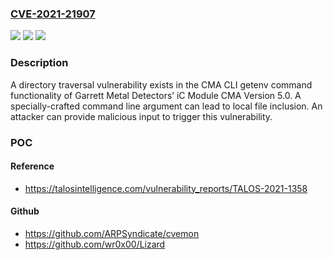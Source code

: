### [CVE-2021-21907](https://cve.mitre.org/cgi-bin/cvename.cgi?name=CVE-2021-21907)
![](https://img.shields.io/static/v1?label=Product&message=Garrett%20Metal%20Detectors&color=blue)
![](https://img.shields.io/static/v1?label=Version&message=n%2Fa&color=blue)
![](https://img.shields.io/static/v1?label=Vulnerability&message=CWE-22%3A%20Improper%20Limitation%20of%20a%20Pathname%20to%20a%20Restricted%20Directory%20('Path%20Traversal')&color=brighgreen)

### Description

A directory traversal vulnerability exists in the CMA CLI getenv command functionality of Garrett Metal Detectors’ iC Module CMA Version 5.0. A specially-crafted command line argument can lead to local file inclusion. An attacker can provide malicious input to trigger this vulnerability.

### POC

#### Reference
- https://talosintelligence.com/vulnerability_reports/TALOS-2021-1358

#### Github
- https://github.com/ARPSyndicate/cvemon
- https://github.com/wr0x00/Lizard

